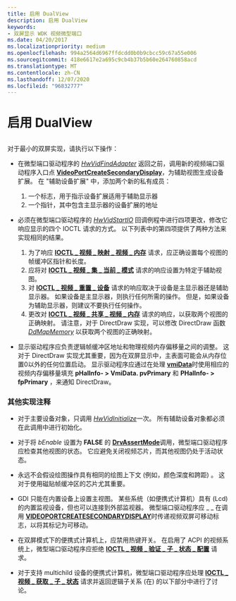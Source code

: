 ```yaml
---
title: 启用 DualView
description: 启用 DualView
keywords:
- 双屏显示 WDK 视频微型端口
ms.date: 04/20/2017
ms.localizationpriority: medium
ms.openlocfilehash: 994a2564d6967ffdcdd0b0b9cbcc59c67a55e006
ms.sourcegitcommit: 418e6617e2a695c9cb4b37b5b60e264760858acd
ms.translationtype: MT
ms.contentlocale: zh-CN
ms.lasthandoff: 12/07/2020
ms.locfileid: "96832777"
---
```

# <a name="enabling-dualview"></a>启用 DualView


## <span id="ddk_enabling_dualview_gg"></span><span id="DDK_ENABLING_DUALVIEW_GG"></span>


对于最小的双屏实现，请执行以下操作：

-   在微型端口驱动程序的 [*HwVidFindAdapter*](/windows-hardware/drivers/ddi/video/nc-video-pvideo_hw_find_adapter) 返回之前，调用新的视频端口驱动程序入口点 [**VideoPortCreateSecondaryDisplay**](/windows-hardware/drivers/ddi/video/nf-video-videoportcreatesecondarydisplay)，为辅助视图生成设备扩展。 在 "辅助设备扩展" 中，添加两个新的私有成员：

    1.  一个标志，用于指示设备扩展适用于辅助显示器
    2.  一个指针，其中包含主显示器的设备扩展的地址
-   必须在微型端口驱动程序的 [*HwVidStartIO*](/windows-hardware/drivers/ddi/video/nc-video-pvideo_hw_start_io) 回调例程中进行四项更改，修改它响应显示的四个 IOCTL 请求的方式。 以下列表中的第四项提供了两种方法来实现相同的结果。

    1.  为了响应 [**IOCTL \_ 视频 \_ 映射 \_ 视频 \_ 内存**](/windows-hardware/drivers/ddi/ntddvdeo/ni-ntddvdeo-ioctl_video_map_video_memory) 请求，应正确设置每个视图的帧缓冲区指针和长度。
    2.  应将对 [**IOCTL \_ 视频 \_ 集 \_ 当前 \_ 模式**](/windows-hardware/drivers/ddi/ntddvdeo/ni-ntddvdeo-ioctl_video_set_current_mode) 请求的响应设置为特定于辅助视图。
    3.  对 [**IOCTL \_ 视频 \_ 重置 \_ 设备**](/windows-hardware/drivers/ddi/ntddvdeo/ni-ntddvdeo-ioctl_video_reset_device) 请求的响应取决于设备是主显示器还是辅助显示器。 如果设备是主显示器，则执行任何所需的操作。 但是，如果设备为辅助显示器，则建议不要执行任何操作。
    4.  更改对 [**IOCTL \_ 视频 \_ 共享 \_ 视频 \_ 内存**](/windows-hardware/drivers/ddi/ntddvdeo/ni-ntddvdeo-ioctl_video_share_video_memory) 请求的响应，以获取两个视图的正确映射。 请注意，对于 DirectDraw 实现，可以修改 DirectDraw 函数 [*DdMapMemory*](/windows/win32/api/ddrawint/nc-ddrawint-pdd_mapmemory) 以获取两个视图的正确映射。
-   显示驱动程序应负责逻辑帧缓冲区地址和物理视频内存偏移量之间的调整。 这对于 DirectDraw 实现尤其重要，因为在双屏显示中，主表面可能会从内存位置0以外的任何位置启动。 显示驱动程序应通过在处理 [**vmiData**](/windows/win32/api/winddi/nf-winddi-drvgetdirectdrawinfo)时使用相应的视频内存偏移量填充 **pHalInfo- &gt; VmiData. pvPrimary** 和 **PHalInfo- &gt; fpPrimary** ，来通知 DirectDraw。

### <a name="span-idadditional_implementation_notesspanspan-idadditional_implementation_notesspanspan-idadditional_implementation_notesspanadditional-implementation-notes"></a><span id="Additional_Implementation_Notes"></span><span id="additional_implementation_notes"></span><span id="ADDITIONAL_IMPLEMENTATION_NOTES"></span>其他实现注释

-   对于主要设备对象，只调用 [*HwVidInitialize*](/windows-hardware/drivers/ddi/video/nc-video-pvideo_hw_initialize)一次。 所有辅助设备对象都必须在此调用中进行初始化。

-   对于将 *bEnable* 设置为 **FALSE** 的 [**DrvAssertMode**](/windows/win32/api/winddi/nf-winddi-drvassertmode)调用，微型端口驱动程序应检查其他视图的状态。 它应避免关闭视频芯片，而其他视图仍处于活动状态。

-   永远不会假设绘图操作具有相同的绘图上下文 (例如，颜色深度和跨距) 。 这对于使用磁贴帧缓冲区的芯片尤其重要。

-   GDI 只能在内置设备上设置主视图。 某些系统（如便携式计算机）具有 (Lcd) 的内置监视设备，但也可以连接到外部监视器。 微型端口驱动程序应 \_ \_ 在调用 [**VIDEOPORTCREATESECONDARYDISPLAY**](/windows-hardware/drivers/ddi/video/nf-video-videoportcreatesecondarydisplay)时传递视频双屏可移动标志，以将其标记为可移动。

-   在双屏模式下的便携式计算机上，应禁用热键开关。 在启用了 ACPI 的视频系统上，微型端口驱动程序应拒绝 [**IOCTL \_ 视频 \_ 验证 \_ 子 \_ 状态 \_ 配置**](/windows-hardware/drivers/ddi/ntddvdeo/ni-ntddvdeo-ioctl_video_validate_child_state_configuration) 请求。

-   对于支持 multichild 设备的便携式计算机，微型端口驱动程序应处理 [**IOCTL \_ 视频 \_ 获取 \_ 子 \_ 状态**](/windows-hardware/drivers/ddi/ntddvdeo/ni-ntddvdeo-ioctl_video_get_child_state) 请求并返回逻辑子关系 (在) 的以下部分中进行了讨论。

 

